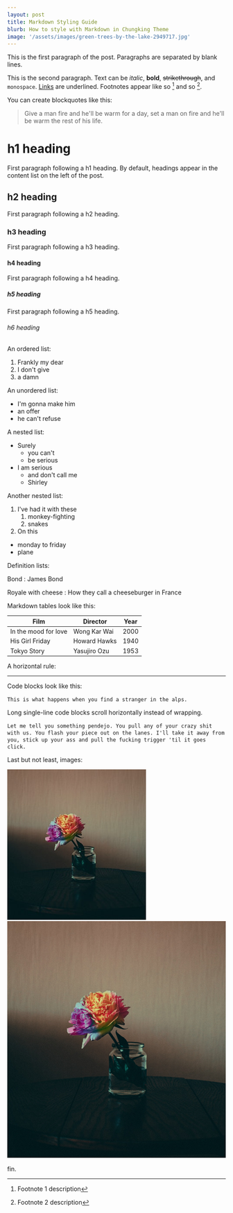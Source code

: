 ```yaml
---
layout: post
title: Markdown Styling Guide 
blurb: How to style with Markdown in Chungking Theme
image: '/assets/images/green-trees-by-the-lake-2949717.jpg'
---
```


This is the first paragraph of the post. Paragraphs are separated by blank lines.

This is the second paragraph. Text can be *italic*, **bold**, ~~strikethrough~~, and `monospace`. [Links](/) are underlined. Footnotes appear like so [^1] and so [^2].

[^1]: Footnote 1 description
[^2]: Footnote 2 description

You can create blockquotes like this:

> Give a man fire and he'll be warm for a day, set a man on fire and he'll be warm the rest of his life.

# h1 heading

First paragraph following a h1 heading. By default, headings appear in the content list on the left of the post.

## h2 heading

First paragraph following a h2 heading.

### h3 heading

First paragraph following a h3 heading.

#### h4 heading

First paragraph following a h4 heading.

##### h5 heading

First paragraph following a h5 heading.

###### h6 heading

An ordered list:

1. Frankly my dear
2. I don't give
3. a damn

An unordered list:

- I'm gonna make him
- an offer
- he can't refuse

A nested list:

- Surely
  - you can't
  - be serious
- I am serious
  - and don't call me
  - Shirley

Another nested list:

1. I've had it with these
   1. monkey-fighting
   2. snakes
2. On this
  - monday to friday
  - plane

Definition lists:

Bond
: James Bond

Royale with cheese
: How they call a cheeseburger in France

Markdown tables look like this:

| Film                 | Director     | Year |
| -------------------- | ------------ | ---- |
| In the mood for love | Wong Kar Wai | 2000 |
| His Girl Friday      | Howard Hawks | 1940 |
| Tokyo Story          | Yasujiro Ozu | 1953 |

A horizontal rule:

---

Code blocks look like this:

```
This is what happens when you find a stranger in the alps.
```

Long single-line code blocks scroll horizontally instead of wrapping.

```
Let me tell you something pendejo. You pull any of your crazy shit with us. You flash your piece out on the lanes. I'll take it away from you, stick up your ass and pull the fucking trigger 'til it goes click.
```

Last but not least, images:

![small](/assets/images/flower-in-glass-jar.jpg)
![large](/assets/images/flower-in-glass-jar-large.jpg)

fin.